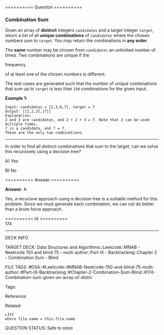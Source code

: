 ========== Question ==========  

### Combination Sum

Given an array of **distinct** integers `candidates` and a target integer `target`, return a list of all **unique combinations** of `candidates` where the chosen numbers sum to `target`. You may return the combinations in **any order**.

The **same** number may be chosen from `candidates` an unlimited number of times. Two combinations are unique if the

frequency

of at least one of the chosen numbers is different.

The test cases are generated such that the number of unique combinations that sum up to `target` is less than `150` combinations for the given input.

**Example 1:**

```
Input: candidates = [2,3,6,7], target = 7
Output: [[2,2,3],[7]]
Explanation:
2 and 3 are candidates, and 2 + 2 + 3 = 7. Note that 2 can be used multiple times.
7 is a candidate, and 7 = 7.
These are the only two combinations.
```

---

In order to find all distinct combinations that sum to the target, can we solve this recursively using a decision tree?

A) Yes

B) No  

========== Answer ==========  

**Answer**: A

Yes, a recursive approach using a decision tree is a suitable method for this problem. Since we must generate each combination, we can not do better than a brute force approach.

========== Id ==========  
174

---

DECK INFO

TARGET DECK: Data Structures and Algorithms::Leetcode::MNAB - Neetcode 150 and blind 75 - multi-author::Part IX - Backtracking::Chapter 2 - Combination Sum - Blind

FILE TAGS: #DSA::#Leetcode::#MNAB-Neetcode-150-and-blind-75-multi-author::#Part-IX-Backtracking::#Chapter-2-Combination-Sum-Blind::#174-Combination-sum-given-an-array-of-distin

Tags:

Reference:

Related:

```dataview
LIST
where file.name = this.file.name
```

QUESTION STATUS: Safe to store
